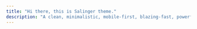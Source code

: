 ```yaml
---
title: "Hi there, this is Salinger theme."
description: "A clean, minimalistic, mobile-first, blazing-fast, powerfull theme for Hugo framework made with Tailwind and DaisyUI. Please consider starring this project on Github."
---
```

